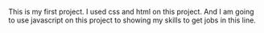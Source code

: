 This is my first project. I used css and html on this project. And I am going to use javascript on this project to showing my skills to get jobs in this line.
